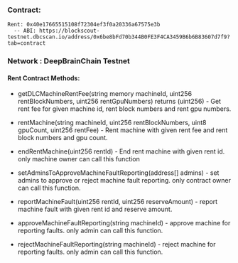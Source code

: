 ### Contract:
    Rent: 0x40e17665515108f72304ef3f0a20336a67575e3b
      -- ABI: https://blockscout-testnet.dbcscan.io/address/0x6be8bFd70b344B0FE3F4CA3459B6b6B83607d7f9?tab=contract

### Network : DeepBrainChain Testnet

#### Rent Contract Methods:

* getDLCMachineRentFee(string memory machineId, uint256 rentBlockNumbers, uint256 rentGpuNumbers) returns (uint256) - Get rent fee for given machine id, rent block numbers and rent gpu numbers.

* rentMachine(string  machineId, uint256 rentBlockNumbers, uint8 gpuCount, uint256 rentFee) - Rent machine with given rent fee and rent block numbers and gpu count.

* endRentMachine(uint256 rentId) - End rent machine with given rent id. only machine owner can call this function

* setAdminsToApproveMachineFaultReporting(address[] admins) - set admins to approve or reject machine fault reporting. only contract owner can call this function.

* reportMachineFault(uint256 rentId, uint256 reserveAmount) - report machine fault with given rent id and reserve amount.

* approveMachineFaultReporting(string machineId) - approve machine for reporting faults. only admin can call this function.

* rejectMachineFaultReporting(string machineId) - reject machine for reporting faults. only admin can call this function.